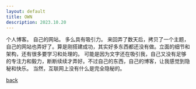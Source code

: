 ```yaml
---
layout: default
title: OWN
description: 2023.10.20
---
```


个人博客。
自己的网站。
多么具有吸引力。
来回弄了数天后，拷贝了一个主题，自己的网站也弄好了。算是刚搭建成功，其实好多东西都还没有做。立面的细节和架构，还有很多要学习和处理的。
可能是因为文字还在吸引我，自己又没有足够的专注力和毅力，断断续续才弄好。不过自己的东西，自己的博客，让我感觉到隐秘和快乐。
当然，互联网上没有什么是完全隐秘的。

[back](../)
